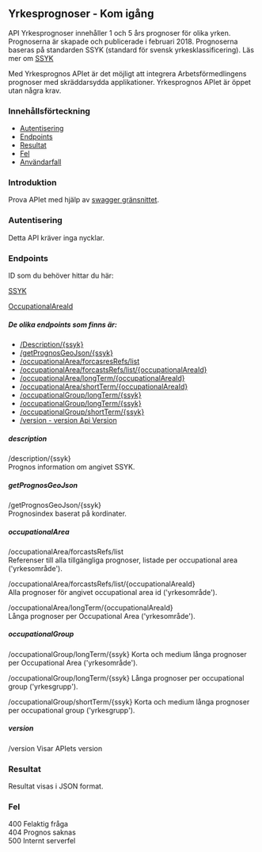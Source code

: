
## Yrkesprognoser - Kom igång

API Yrkesprognoser innehåller 1 och 5 års prognoser för olika yrken. Prognoserna är skapade och publicerade i februari 2018.
Prognoserna baseras på standarden SSYK (standard för svensk yrkesklassificering). Läs mer om <a href="http://www.scb.se/dokumentation/klassifikationer-och-standarder/standard-for-svensk-yrkesklassificering-ssyk/" target="_blank">SSYK</a>


Med Yrkesprognos APIet är det möjligt att integrera Arbetsförmedlingens prognoser med skräddarsydda applikationer.
Yrkesprognos APIet är öppet utan några krav.



### Innehållsförteckning

* [Autentisering](#autentisering)
* [Endpoints](#endpoints)
* [Resultat](#resultat)
* [Fel](#fel)
* [Användarfall](#användarfall)




### Introduktion

Prova APIet med hjälp av <a href="https://api.arbetsformedlingen.se/af/v2/forecasts/api/#!/forecasts/" target="_blank">swagger gränsnittet</a>.


### Autentisering

Detta API kräver inga nycklar.



### Endpoints

ID som du behöver hittar du här: 

<a href ="https://api.arbetsformedlingen.se:443/af/v2/forecasts/good_to_have/occupationalName/list"> SSYK</a>
  
<a href ="https://api.arbetsformedlingen.se:443/af/v2/forecasts/good_to_have/occupationalArea/list">OccupationalAreaId </a>

##### De olika endpoints som finns är:

* [/Description/{ssyk}](#description) 
* [/getPrognosGeoJson/{ssyk}](#getprognosgeojson) 
* [/occupationalArea/forcasresRefs/list](#occupationalarea) 
* [/occupationalArea/forcastsRefs/list/{occupationalAreaId}](#occupationalarea) 
* [/occupationalArea/longTerm/{occupationalAreaId}](#occupationalarea) 
* [/occupationalArea/shortTerm/{occupationalAreaId}](#occupationalarea) 
* [/occupationalGroup/longTerm/{ssyk}](#occupationalgroup)
* [/occupationalGroup/longTerm/{ssyk}](#occupationalgroup)
* [/occupationalGroup/shortTerm/{ssyk}](#occupationalgroup)
* [/version - version Api Version](#version)


##### description
/description/{ssyk}  
Prognos information om angivet SSYK.


##### getPrognosGeoJson
/getPrognosGeoJson/{ssyk}  
Prognosindex baserat på kordinater.

##### occupationalArea
 
/occupationalArea/forcastsRefs/list  
Referenser till alla tillgängliga prognoser, listade per occupational area ('yrkesområde').

/occupationalArea/forcastsRefs/list/{occupationalAreaId}  
Alla prognoser för angivet occupational area id ('yrkesområde').

/occupationalArea/longTerm/{occupationalAreaId}  
Långa prognoser per Occupational Area ('yrkesområde').

##### occupationalGroup
/occupationalGroup/longTerm/{ssyk}
Korta och medium långa prognoser per Occupational Area ('yrkesområde').

/occupationalGroup/longTerm/{ssyk}
Långa prognoser per occupational group ('yrkesgrupp').

/occupationalGroup/shortTerm/{ssyk}
Korta och medium långa prognoser per occupational group ('yrkesgrupp').

##### version
/version 
Visar APIets version



### Resultat

Resultat visas i JSON format. 

### Fel

400 Felaktig fråga  
404 Prognos saknas  
500 Internt serverfel

